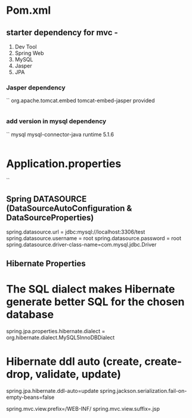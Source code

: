 # Pom.xml

## starter dependency for mvc -

1. Dev Tool
2. Spring Web
3. MySQL
4. Jasper
5. JPA

### Jasper dependency

``
<dependency>
<groupId>org.apache.tomcat.embed</groupId>
<artifactId>tomcat-embed-jasper</artifactId>
<scope>provided</scope>
</dependency>

```

```

### add version in mysql dependency

``
<dependency>
<groupId>mysql</groupId>
<artifactId>mysql-connector-java</artifactId>
<scope>runtime</scope>
<version>5.1.6</version>
</dependency>

```

```

# Application.properties

``

## Spring DATASOURCE (DataSourceAutoConfiguration & DataSourceProperties)

spring.datasource.url = jdbc:mysql://localhost:3306/test
spring.datasource.username = root
spring.datasource.password = root
spring.datasource.driver-class-name=com.mysql.jdbc.Driver

## Hibernate Properties

# The SQL dialect makes Hibernate generate better SQL for the chosen database

spring.jpa.properties.hibernate.dialect = org.hibernate.dialect.MySQL5InnoDBDialect

# Hibernate ddl auto (create, create-drop, validate, update)

spring.jpa.hibernate.ddl-auto=update
spring.jackson.serialization.fail-on-empty-beans=false

spring.mvc.view.prefix=/WEB-INF/
spring.mvc.view.suffix=.jsp

```

```
